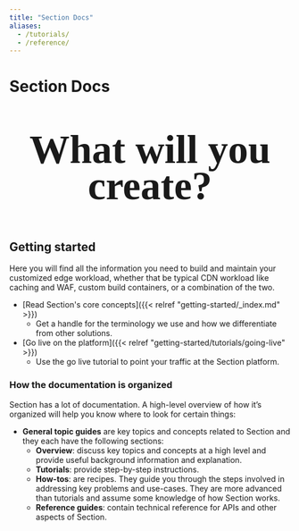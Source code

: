 ```yaml
---
title: "Section Docs"
aliases:
  - /tutorials/
  - /reference/
---
```


# Section Docs

<p style="margin: 64px 0; text-align: center; font-family: gt-fine; font-size: 72px; line-height: 0.9; font-weight: 700;">
What will you create?
</p>

## Getting started

Here you will find all the information you need to build and maintain your customized edge workload, whether that be typical CDN workload like caching and WAF, custom build containers, or a combination of the two.

* [Read Section's core concepts]({{< relref "getting-started/_index.md" >}})
  * Get a handle for the terminology we use and how we differentiate from other solutions.
* [Go live on the platform]({{< relref "getting-started/tutorials/going-live" >}})
  * Use the go live tutorial to point your traffic at the Section platform.

### How the documentation is organized

Section has a lot of documentation. A high-level overview of how it’s organized will help you know where to look for certain things:

* **General topic guides** are key topics and concepts related to Section and they each have the following sections:
  * **Overview**: discuss key topics and concepts at a high level and provide useful background information and explanation.
  * **Tutorials**: provide step-by-step instructions.
  * **How-tos**: are recipes. They guide you through the steps involved in addressing key problems and use-cases. They are more advanced than tutorials and assume some knowledge of how Section works.
  * **Reference guides**: contain technical reference for APIs and other aspects of Section.
